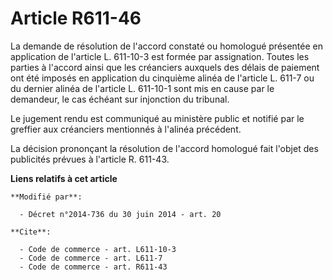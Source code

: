 # Article R611-46

La demande de résolution de l'accord constaté ou homologué présentée en application de l'article L. 611-10-3 est formée par
assignation. Toutes les parties à l'accord ainsi que les créanciers auxquels des délais de paiement ont été imposés en
application du cinquième alinéa de l'article    L. 611-7 ou du dernier alinéa de l'article L. 611-10-1 sont mis en cause par
le demandeur, le cas échéant sur injonction du tribunal. 

Le jugement rendu est communiqué au ministère public et notifié par le greffier aux créanciers mentionnés à l'alinéa
précédent. 

La décision prononçant la résolution de l'accord homologué fait l'objet des publicités prévues à l'article R. 611-43.

**Liens relatifs à cet article**

	**Modifié par**:

	  - Décret n°2014-736 du 30 juin 2014 - art. 20

	**Cite**:

	  - Code de commerce - art. L611-10-3
	  - Code de commerce - art. L611-7
	  - Code de commerce - art. R611-43
